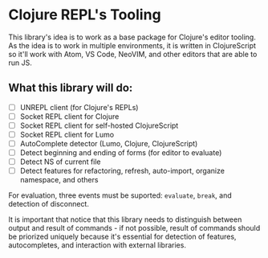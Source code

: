 # Clojure REPL's Tooling

This library's idea is to work as a base package for Clojure's editor tooling. As the idea is to work in multiple environments, it is written in ClojureScript so it'll work with Atom, VS Code, NeoVIM, and other editors that are able to run JS.

## What this library will do:

* [ ] UNREPL client (for Clojure's REPLs)
* [ ] Socket REPL client for Clojure
* [ ] Socket REPL client for self-hosted ClojureScript
* [ ] Socket REPL client for Lumo
* [ ] AutoComplete detector (Lumo, Clojure, ClojureScript)
* [ ] Detect beginning and ending of forms (for editor to evaluate)
* [ ] Detect NS of current file
* [ ] Detect features for refactoring, refresh, auto-import, organize namespace, and others

For evaluation, three events must be suported: `evaluate`, `break`, and detection of disconnect.

It is important that notice that this library needs to distinguish between output and result of commands - if not possible, result of commands should be priorized uniquely because it's essential for detection of features, autocompletes, and interaction with external libraries.
